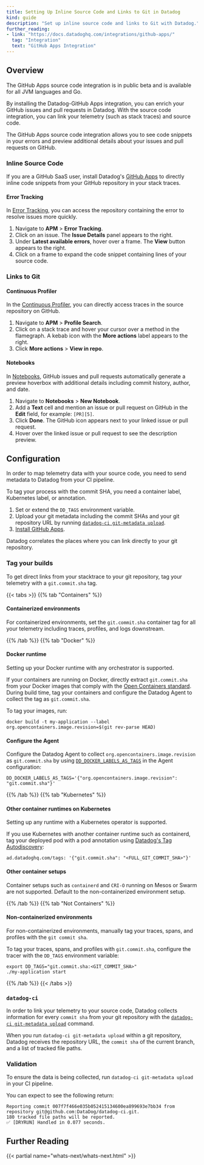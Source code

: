 ```yaml
---
title: Setting Up Inline Source Code and Links to Git in Datadog
kind: guide
description: "Set up inline source code and links to Git with Datadog."
further_reading:
- link: "https://docs.datadoghq.com/integrations/github-apps/"
  tag: "Integration"
  text: "GitHub Apps Integration"
---
```


## Overview

<div class="alert alert-warning">
The GitHub Apps source code integration is in public beta and is available for all JVM languages and Go.
</div>

By installing the Datadog-GitHub Apps integration, you can enrich your GitHub issues and pull requests in Datadog. With the source code integration, you can link your telemetry (such as stack traces) and source code. 

The GitHub Apps source code integration allows you to see code snippets in your errors and preview additional details about your issues and pull requests on GitHub.

### Inline Source Code

If you are a GitHub SaaS user, install Datadog's [GitHub Apps][1] to directly inline code snippets from your GitHub repository in your stack traces. 

#### Error Tracking 

In [Error Tracking][2], you can access the repository containing the error to resolve issues more quickly.

1. Navigate to **APM** > **Error Tracking**.
2. Click on an issue. The **Issue Details** panel appears to the right.
3. Under **Latest available errors**, hover over a frame. The **View** button appears to the right. 
4. Click on a frame to expand the code snippet containing lines of your source code. 

### Links to Git

#### Continuous Profiler

In the [Continuous Profiler][3], you can directly access traces in the source repository on GitHub.

1. Navigate to **APM** > **Profile Search**.
2. Click on a stack trace and hover your cursor over a method in the flamegraph. A kebab icon with the **More actions** label appears to the right.
3. Click **More actions** > **View in repo**.

#### Notebooks

In [Notebooks][4], GitHub issues and pull requests automatically generate a preview hoverbox with additional details including commit history, author, and date.

1. Navigate to **Notebooks** > **New Notebook**.
2. Add a **Text** cell and mention an issue or pull request on GitHub in the **Edit** field, for example: `[PR][5]`.
3. Click **Done**. The GitHub icon appears next to your linked issue or pull request.
4. Hover over the linked issue or pull request to see the description preview.

## Configuration

In order to map telemetry data with your source code, you need to send metadata to Datadog from your CI pipeline.

To tag your process with the commit SHA, you need a container label, Kubernetes label, or annotation.

1. Set or extend the `DD_TAGS` environment variable.
2. Upload your git metadata including the commit SHAs and your git repository URL by running [`datadog-ci git-metadata upload`][6].
3. [Install GitHub Apps][1].

Datadog correlates the places where you can link directly to your git repository.

### Tag your builds

To get direct links from your stacktrace to your git repository, tag your telemetry with a `git.commit.sha` tag.

{{< tabs >}}
{{% tab "Containers" %}}

#### Containerized environments

For containerized environments, set the `git.commit.sha` container tag for all your telemetry including traces, profiles, and logs downstream.

{{% /tab %}}
{{% tab "Docker" %}}

#### Docker runtime

Setting up your Docker runtime with any orchestrator is supported.

If your containers are running on Docker, directly extract `git.commit.sha` from your Docker images that comply with the [Open Containers standard][1]. During build time, tag your containers and configure the Datadog Agent to collect the tag as `git.commit.sha`.

To tag your images, run:

```
docker build -t my-application --label org.opencontainers.image.revision=$(git rev-parse HEAD)
```

#### Configure the Agent

Configure the Datadog Agent to collect `org.opencontainers.image.revision` as `git.commit.sha` by using [`DD_DOCKER_LABELS_AS_TAGS`][2] in the Agent configuration:

```
DD_DOCKER_LABELS_AS_TAGS='{"org.opencontainers.image.revision": "git.commit.sha"}'
```


[1]: https://github.com/opencontainers/image-spec/blob/859973e32ccae7b7fc76b40b762c9fff6e912f9e/annotations.md#pre-defined-annotation-keys
[2]: https://docs.datadoghq.com/getting_started/tagging/assigning_tags/?tab=containerizedenvironments#environment-variables
{{% /tab %}}
{{% tab "Kubernetes" %}}

#### Other container runtimes on Kubernetes

Setting up any runtime with a Kubernetes operator is supported.

If you use Kubernetes with another container runtime such as containerd, tag your deployed pod with a pod annotation using [Datadog's Tag Autodiscovery][1]:

```
ad.datadoghq.com/tags: '{"git.commit.sha": "<FULL_GIT_COMMIT_SHA>"}'
```

#### Other container setups

<div class="alert alert-info">Container setups such as <code>containerd</code> and <code>CRI-O</code> running on Mesos or Swarm are not supported. Default to the non-containerized environment setup.</div>


[1]: https://docs.datadoghq.com/agent/kubernetes/tag/?tab=containerizedagent#tag-autodiscovery
{{% /tab %}}
{{% tab "Not Containers" %}}

#### Non-containerized environments

For non-containerized environments, manually tag your traces, spans, and profiles with the `git commit sha`.

 To tag your traces, spans, and profiles with `git.commit.sha`, configure the tracer with the `DD_TAGS` environment variable:

```
export DD_TAGS="git.commit.sha:<GIT_COMMIT_SHA>"
./my-application start
```

{{% /tab %}}
{{< /tabs >}}

### `datadog-ci`

In order to link your telemetry to your source code, Datadog collects information for every `commit sha` from your git repository with the [`datadog-ci git-metadata upload`][6] command. 

When you run `datadog-ci git-metadata upload` within a git repository, Datadog receives the repository URL, the `commit sha` of the current branch, and a list of tracked file paths.

### Validation

To ensure the data is being collected, run `datadog-ci git-metadata upload` in your CI pipeline. 

You can expect to see the following return:

```
Reporting commit 007f7f466e035b052415134600ea899693e7bb34 from repository git@github.com:DataDog/datadog-ci.git.
180 tracked file paths will be reported.
✅ [DRYRUN] Handled in 0.077 seconds.
```

## Further Reading

{{< partial name="whats-next/whats-next.html" >}}

[1]: https://app.datadoghq.com/account/settings#integrations/github-apps
[2]: https://app.datadoghq.com/apm/error-tracking
[3]: https://app.datadoghq.com/profiling/search
[4]: https://app.datadoghq.com/notebook
[5]: https://github.com/project/repository/pull/#
[6]: https://github.com/DataDog/datadog-ci/tree/master/src/commands/git-metadata
